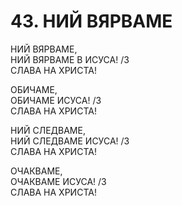 # 43. НИЙ ВЯРВАМЕ  
  
НИЙ ВЯРВАМЕ,  
НИЙ ВЯРВАМЕ В ИСУСА! /3  
СЛАВА НА ХРИСТА!  
  
ОБИЧАМЕ,  
ОБИЧАМЕ ИСУСА! /3  
СЛАВА НА ХРИСТА!  
  
НИЙ СЛЕДВАМЕ,  
НИЙ СЛЕДВАМЕ ИСУСА! /3  
СЛАВА НА ХРИСТА!  
  
ОЧАКВАМЕ,  
ОЧАКВАМЕ ИСУСА! /3  
СЛАВА НА ХРИСТА!  
